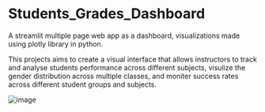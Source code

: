 # Students_Grades_Dashboard
A streamlit multiple page web app as a dashboard, visualizations made using plotly library in python. 

This projects aims to create a visual interface that allows instructors to track and analyse students performance across different subjects, visulize the gender distribution across multiple classes, and moniter success rates across different student groups and subjects.


![image](https://user-images.githubusercontent.com/115188345/194413926-9b40bffb-9652-4004-b943-c27ed1ba55a0.png)
